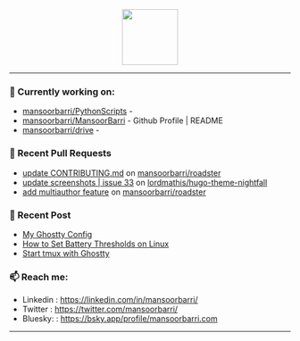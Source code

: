 <div align=center>
  
<img width="100" src="https://mansoorbarri.com/img/logo/logo.svg">
</div>

---

### 👷 Currently working on: 

- [mansoorbarri/PythonScripts](https://github.com/mansoorbarri/PythonScripts) - 
- [mansoorbarri/MansoorBarri](https://github.com/mansoorbarri/MansoorBarri) - Github Profile | README
- [mansoorbarri/drive](https://github.com/mansoorbarri/drive) - 

### 🔨 Recent Pull Requests

- [update CONTRIBUTING.md](https://github.com/mansoorbarri/roadster/pull/70) on [mansoorbarri/roadster](https://github.com/mansoorbarri/roadster)
- [update screenshots | issue 33](https://github.com/lordmathis/hugo-theme-nightfall/pull/48) on [lordmathis/hugo-theme-nightfall](https://github.com/lordmathis/hugo-theme-nightfall)
- [add multiauthor feature](https://github.com/mansoorbarri/roadster/pull/46) on [mansoorbarri/roadster](https://github.com/mansoorbarri/roadster)

### 📰 Recent Post

- [My Ghostty Config](https://mansoorbarri.com/ghostty-config/)
- [How to Set Battery Thresholds on Linux](https://mansoorbarri.com/set-battery-tresholds/)
- [Start tmux with Ghostty](https://mansoorbarri.com/tmux-ghostty-startup/)

### 📫 Reach me:
- Linkedin  : <https://linkedin.com/in/mansoorbarri/>
- Twitter   : <https://twitter.com/mansoorbarri/>
- Bluesky:  : <https://bsky.app/profile/mansoorbarri.com>
---
